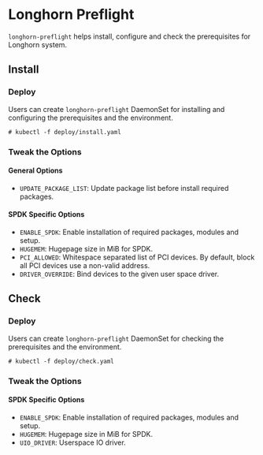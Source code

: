 # Longhorn Preflight

`longhorn-preflight` helps install, configure and check the prerequisites for Longhorn system.

## Install

### Deploy

Users can create `longhorn-preflight` DaemonSet for installing and configuring the prerequisites and the environment.

```
# kubectl -f deploy/install.yaml
```

### Tweak the Options

#### General Options

- `UPDATE_PACKAGE_LIST`: Update package list before install required packages.

#### SPDK Specific Options

- `ENABLE_SPDK`: Enable installation of required packages, modules and setup.
- `HUGEMEM`: Hugepage size in MiB for SPDK.
- `PCI_ALLOWED`: Whitespace separated list of PCI devices. By default, block all PCI devices use a non-valid address.
- `DRIVER_OVERRIDE`: Bind devices to the given user space driver.

## Check

### Deploy

Users can create `longhorn-preflight` DaemonSet for checking the prerequisites and the environment.

```
# kubectl -f deploy/check.yaml
```

### Tweak the Options

#### SPDK Specific Options

- `ENABLE_SPDK`: Enable installation of required packages, modules and setup.
- `HUGEMEM`: Hugepage size in MiB for SPDK.
- `UIO_DRIVER`: Userspace IO driver.
